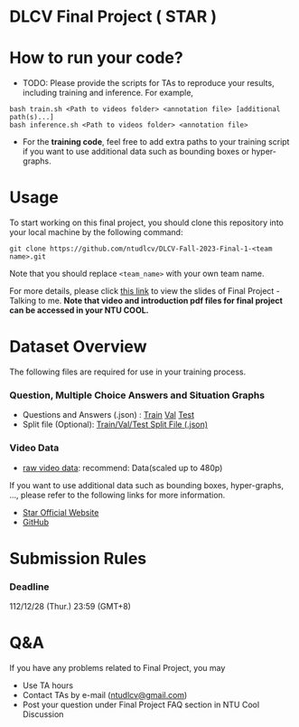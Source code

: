 # DLCV Final Project ( STAR )

# How to run your code?
* TODO: Please provide the scripts for TAs to reproduce your results, including training and inference. For example, 
```shell script=
bash train.sh <Path to videos folder> <annotation file> [additional path(s)...]
bash inference.sh <Path to videos folder> <annotation file>
```
* For the **training code**, feel free to add extra paths to your training script if you want to use additional data such as bounding boxes or hyper-graphs. 

# Usage
To start working on this final project, you should clone this repository into your local machine by the following command:

    git clone https://github.com/ntudlcv/DLCV-Fall-2023-Final-1-<team name>.git
  
Note that you should replace `<team_name>` with your own team name.

For more details, please click [this link](https://docs.google.com/presentation/d/1TsR0l84wWNNWH7HaV-FEPFudr3o9mVz29LZQhFO22Vk/edit?usp=sharing) to view the slides of Final Project - Talking to me. **Note that video and introduction pdf files for final project can be accessed in your NTU COOL.**

# Dataset Overview
The following files are required for use in your training process.

### Question, Multiple Choice Answers and Situation Graphs

* Questions and Answers (.json) : [Train](https://star-benchmark.s3.us-east.cloud-object-storage.appdomain.cloud/Question_Answer_SituationGraph/STAR_train.json) [Val](https://star-benchmark.s3.us-east.cloud-object-storage.appdomain.cloud/Question_Answer_SituationGraph/STAR_val.json) [Test](https://star-benchmark.s3.us-east.cloud-object-storage.appdomain.cloud/Question_Answer_SituationGraph/STAR_test.json)
* Split file (Optional): [Train/Val/Test Split File (.json)](https://star-benchmark.s3.us-east.cloud-object-storage.appdomain.cloud/Question_Answer_SituationGraph/split_file.json)

### Video Data  
* [raw video data](https://prior.allenai.org/projects/charades): recommend: Data(scaled up to 480p)

If you want to use additional data such as bounding boxes, hyper-graphs, ..., please refer to the following links for more information.
* [Star Official Website](https://bobbywu.com/STAR/#repo)
* [GitHub](https://github.com/csbobby/STAR_Benchmark)


# Submission Rules
### Deadline
112/12/28 (Thur.) 23:59 (GMT+8)
    
# Q&A
If you have any problems related to Final Project, you may
- Use TA hours
- Contact TAs by e-mail ([ntudlcv@gmail.com](mailto:ntudlcv@gmail.com))
- Post your question under Final Project FAQ section in NTU Cool Discussion
